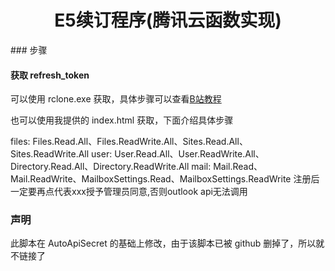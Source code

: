 <div align="center">
    <h1>E5续订程序(腾讯云函数实现)</h1>
</div>
### 步骤

#### 获取 refresh_token

可以使用 rclone.exe 获取，具体步骤可以查看[B站教程](https://www.bilibili.com/video/BV1mE411V74B?share_source=copy_web)

也可以使用我提供的 index.html 获取，下面介绍具体步骤


files:	Files.Read.All、Files.ReadWrite.All、Sites.Read.All、Sites.ReadWrite.All
user:	User.Read.All、User.ReadWrite.All、Directory.Read.All、Directory.ReadWrite.All
mail:  Mail.Read、Mail.ReadWrite、MailboxSettings.Read、MailboxSettings.ReadWrite
注册后一定要再点代表xxx授予管理员同意,否则outlook api无法调用

### 声明
此脚本在 AutoApiSecret 的基础上修改，由于该脚本已被 github 删掉了，所以就不链接了